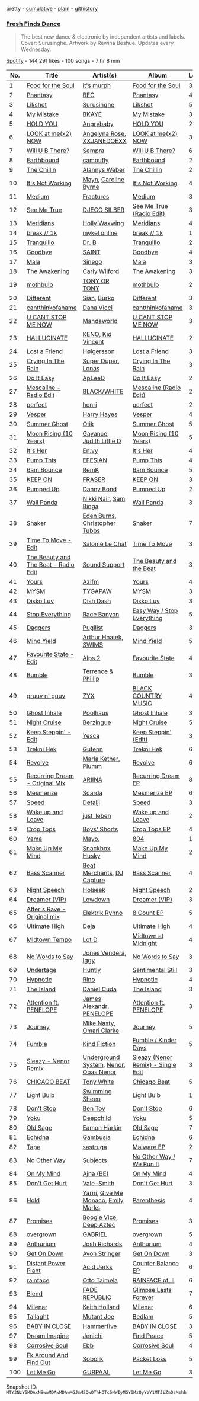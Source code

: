 pretty - [cumulative](/playlists/cumulative/37i9dQZF1DX6bBjHfdRnza.md) - [plain](/playlists/plain/37i9dQZF1DX6bBjHfdRnza) - [githistory](https://github.githistory.xyz/mackorone/spotify-playlist-archive/blob/main/playlists/plain/37i9dQZF1DX6bBjHfdRnza)

### [Fresh Finds Dance](https://open.spotify.com/playlist/37i9dQZF1DX6bBjHfdRnza)

> The best new dance & electronic by independent artists and labels\. Cover: Surusinghe\. Artwork by Rewina Beshue\. Updates every Wednesday.

[Spotify](https://open.spotify.com/user/spotify) - 144,291 likes - 100 songs - 7 hr 8 min

| No. | Title | Artist(s) | Album | Length |
|---|---|---|---|---|
| 1 | [Food for the Soul](https://open.spotify.com/track/7u0fz3V6cYeYTX91DMmIvQ) | [it's murph](https://open.spotify.com/artist/3zW0xazqnHoq9QV9zBROVC) | [Food for the Soul](https://open.spotify.com/album/3U20hCbqPM745vgo0PVcmw) | 3:30 |
| 2 | [Phantasy](https://open.spotify.com/track/5uEW8Kp1dM8UbotWxieU9c) | [BEC](https://open.spotify.com/artist/2rRlbUvyMjvEOdQPWtGoPI) | [Phantasy](https://open.spotify.com/album/2w9JaI4kPmMHweV6ComleZ) | 4:00 |
| 3 | [Likshot](https://open.spotify.com/track/6GY4eHl6UjFLpqFAPEG6QQ) | [Surusinghe](https://open.spotify.com/artist/7m5jnraNhVbxMZ7B8FvCSe) | [Likshot](https://open.spotify.com/album/2ePWaT9H5e7D9TF42S5WpF) | 5:32 |
| 4 | [My Mistake](https://open.spotify.com/track/141LKU6Shr5ogV6hDYQeuf) | [BKAYE](https://open.spotify.com/artist/1GrQQZ7U31WfQPQbd3MHx9) | [My Mistake](https://open.spotify.com/album/2qq3PW9es1FCLr2CFKgqJN) | 3:15 |
| 5 | [HOLD YOU](https://open.spotify.com/track/5YOcEEKHgs1IgqudZ5vx8Q) | [Angrybaby](https://open.spotify.com/artist/5TAU3fcCF32FqKMrdbXfRr) | [HOLD YOU](https://open.spotify.com/album/5KgTqGLDlJo6kL67PMbRdi) | 2:54 |
| 6 | [LOOK at me\(x2\) NOW](https://open.spotify.com/track/72hDFwf8x4ORCf4NE3bsmh) | [Angelyna Rose](https://open.spotify.com/artist/3VMSgl4NbbLftYJw3vNaSs), [XXJANEDOEXX](https://open.spotify.com/artist/1CchyAayGlwiSdoAzVPRZu) | [LOOK at me\(x2\) NOW](https://open.spotify.com/album/0zuqOihdDtE2QO5YLMRYx3) | 3:15 |
| 7 | [Will U B There?](https://open.spotify.com/track/3Oqk9DfH1krBlATVWywyQ8) | [Sempra](https://open.spotify.com/artist/76YrQ1DtiiJ5MFbIIWLOSq) | [Will U B There?](https://open.spotify.com/album/1y2PXgYr9dCH3n2aVwLLzL) | 6:12 |
| 8 | [Earthbound](https://open.spotify.com/track/1MQ8iWOA8dkFLX744wq1fX) | [camoufly](https://open.spotify.com/artist/6ZmJg6NCjGmRgC2GEI86pQ) | [Earthbound](https://open.spotify.com/album/6NrVNDu3HnJRPAD3eiGaKv) | 2:45 |
| 9 | [The Chillin](https://open.spotify.com/track/6Qq5N8hCU5uyXfZzAUfW04) | [Alannys Weber](https://open.spotify.com/artist/5vj4CW7CNhPrHbD7zc8SAu) | [The Chillin](https://open.spotify.com/album/3EBd2NbygikDDzcv1dZoYX) | 2:20 |
| 10 | [It's Not Working](https://open.spotify.com/track/0Ys9jGPBLyf9IikVkZbxX5) | [Mayn](https://open.spotify.com/artist/0d5MTUMaLqaku4HMBNnSjk), [Caroline Byrne](https://open.spotify.com/artist/2tVd9Bpt5Li9UsmKwhJ1nG) | [It's Not Working](https://open.spotify.com/album/5LCTrmuDIM25SSVHdugexk) | 4:02 |
| 11 | [Medium](https://open.spotify.com/track/6MLh79MhMrzh25OoF4o4hA) | [Fractures](https://open.spotify.com/artist/7sjRnhONmeFL1tmlUvdq70) | [Medium](https://open.spotify.com/album/2NcT8DWACI7PjmoOufep5G) | 3:58 |
| 12 | [See Me True](https://open.spotify.com/track/4JfFonn3XrxrSypk77rQL7) | [DJEGO SILBER](https://open.spotify.com/artist/3eU4thzSRynQvBBCGYhi0Y) | [See Me True \(Radio Edit\)](https://open.spotify.com/album/2GnomkGrYOeejXwHWshkdt) | 3:44 |
| 13 | [Meridians](https://open.spotify.com/track/0iJDit15B3kgxEvuSEzqK5) | [Holly Waxwing](https://open.spotify.com/artist/65vLeQ3wfcwF6NJobtlpBv) | [Meridians](https://open.spotify.com/album/0F5Aw2ovWdzcW7by2vEToC) | 4:43 |
| 14 | [break // 1k](https://open.spotify.com/track/6mjveDmSzr5kAjwsC2KdYK) | [mykel online](https://open.spotify.com/artist/4bXXeAmSSTlMcSI0pJXDQ6) | [break // 1k](https://open.spotify.com/album/5K6ufDR0JQUq9ezOsRkzAr) | 1:37 |
| 15 | [Tranquillo](https://open.spotify.com/track/1j7PFtuJy1p0hVC3wGdlZf) | [Dr\. B](https://open.spotify.com/artist/6vz3c9HRMaGNRLeDmwPdvV) | [Tranquillo](https://open.spotify.com/album/0pC2FZSCZ8llFDQYQafu9c) | 2:48 |
| 16 | [Goodbye](https://open.spotify.com/track/1B0JPbHveYeKoEfOYep3Ja) | [SAINT](https://open.spotify.com/artist/5PoQmMLwwzA0lnmnhbip2n) | [Goodbye](https://open.spotify.com/album/40e19DXM4NgcsO1RenWOzI) | 4:30 |
| 17 | [Mala](https://open.spotify.com/track/2LTDoJXKif735jmUZwafPH) | [Sinego](https://open.spotify.com/artist/3UlAQex8nw3vquHcmY8fpb) | [Mala](https://open.spotify.com/album/0iP36TG3GD4bVof1S2ZJuB) | 3:14 |
| 18 | [The Awakening](https://open.spotify.com/track/1i3usBZnVIjlYZOfGywtLk) | [Carly Wilford](https://open.spotify.com/artist/0kDLD7hkKb5cLyEMMi8iFN) | [The Awakening](https://open.spotify.com/album/0JoCYuyE3P9fKagX6ttZWE) | 3:27 |
| 19 | [mothbulb](https://open.spotify.com/track/13z5kW8Rp6X6Cla6K4IEvz) | [TONY OR TONY](https://open.spotify.com/artist/34lTsweHtOUtJp2zMIkiz7) | [mothbulb](https://open.spotify.com/album/45iFMHKyccEJZQ4MwLLk3Z) | 2:33 |
| 20 | [Different](https://open.spotify.com/track/0W4VFICNbZke8LxMI8EsJ5) | [Sian](https://open.spotify.com/artist/4JkX37Ibpb0cJq2IItah0y), [Burko](https://open.spotify.com/artist/7emuTCeEe2djrY4K1fcKAZ) | [Different](https://open.spotify.com/album/2cgimyIYKEPoInhIJjPvlq) | 3:39 |
| 21 | [cantthinkofaname](https://open.spotify.com/track/5QxrUAzSRLlVmgWUvhwbLD) | [Dana Vicci](https://open.spotify.com/artist/06xgwbbr9uaPpoGsCf9NC4) | [cantthinkofaname](https://open.spotify.com/album/4F7uTTKK65dLfximrw5FhN) | 3:46 |
| 22 | [U CANT STOP ME NOW](https://open.spotify.com/track/7frTfDcziY9MJKaxh9o2cB) | [Mandaworld](https://open.spotify.com/artist/2N6Ed6g2uFyP2D03Bxo3x3) | [U CANT STOP ME NOW](https://open.spotify.com/album/7usNqMOvyt0qBKCoJvGaJu) | 3:02 |
| 23 | [HALLUCINATE](https://open.spotify.com/track/4wc1H8yso8qFUo8XmEjoxH) | [KENO](https://open.spotify.com/artist/0w20M7UbISfBbsDyHfioRp), [Kid Vincent](https://open.spotify.com/artist/6p2OJnQ2LD6Yp58rUULMle) | [HALLUCINATE](https://open.spotify.com/album/1lJcgs5Yie27CjRxmEkwxm) | 2:55 |
| 24 | [Lost a Friend](https://open.spotify.com/track/5caXgageFqvA8zELmKN4r7) | [Hølgersson](https://open.spotify.com/artist/2k0bO9lJMRhfgp76EHNNSa) | [Lost a Friend](https://open.spotify.com/album/572V1LjH5twTL1apGbJHHI) | 3:23 |
| 25 | [Crying In The Rain](https://open.spotify.com/track/0LviH2twll7xi728XtasHh) | [Super Duper](https://open.spotify.com/artist/5zFMLXUnqxwdgTpLCX9LDj), [Lonas](https://open.spotify.com/artist/4IK8Q9friPfYKvX4n83vYL) | [Crying In The Rain](https://open.spotify.com/album/1ClqnGnST12xtO7Gi1wztH) | 3:45 |
| 26 | [Do It Easy](https://open.spotify.com/track/4kcxgw8vw3nsFPWdOW81M6) | [ApLeeD](https://open.spotify.com/artist/4wbV2aFzF4mubEjBFkos9r) | [Do It Easy](https://open.spotify.com/album/2NgruwSwW3GWSX9PPBvXeD) | 2:33 |
| 27 | [Mescaline \- Radio Edit](https://open.spotify.com/track/6yBQ6kPgPcxn0GNyi9I1QU) | [BLACK/WHITE](https://open.spotify.com/artist/1Hrkfoh0Vs5Fc6DeJM1CT0) | [Mescaline \(Radio Edit\)](https://open.spotify.com/album/5rEutXujkkYSQ8erjgMrBH) | 2:57 |
| 28 | [perfect](https://open.spotify.com/track/2Zp778FNKRfnHLaajKSuGm) | [henri](https://open.spotify.com/artist/7nJ5r6Up446alyOTy7Umsf) | [perfect](https://open.spotify.com/album/1wNYHMmNL7I3YA8DB0DjAc) | 2:57 |
| 29 | [Vesper](https://open.spotify.com/track/19MI4vOCHcaDs7zhH9PCDi) | [Harry Hayes](https://open.spotify.com/artist/7BBSATOdEaY07XbxlUzfFu) | [Vesper](https://open.spotify.com/album/7disSV9sSYwZFyhq9CXykz) | 4:19 |
| 30 | [Summer Ghost](https://open.spotify.com/track/5JgMjiJyXPFYL8EWWSGYxq) | [Otik](https://open.spotify.com/artist/6yvENIf7GmNwYnspB8UCpB) | [Summer Ghost](https://open.spotify.com/album/0F1GxhsuQCQUjNNGu12hSe) | 5:10 |
| 31 | [Moon Rising \(10 Years\)](https://open.spotify.com/track/1Ss2yRnWazM2Vp7j4QZZ6c) | [Gayance](https://open.spotify.com/artist/6HkmFbqw9k63LmmlBlCQic), [Judith Little D](https://open.spotify.com/artist/5ndKESqmhnZNtrRnYeqHBz) | [Moon Rising \(10 Years\)](https://open.spotify.com/album/5A7UKjX9QT6yADRDVMFIOP) | 5:07 |
| 32 | [It's Her](https://open.spotify.com/track/35zVqJNE9wnnJQ2NVGz987) | [En:vy](https://open.spotify.com/artist/00YRVhQFlwO1OhSyWyT9pU) | [It's Her](https://open.spotify.com/album/5KZvHmIJkTP1deue4sDIyz) | 4:13 |
| 33 | [Pump This](https://open.spotify.com/track/3zv6z0evv8QiIJjA8yOWAf) | [EFESIAN](https://open.spotify.com/artist/1fZOavLEMJtVzDcFGVPHWC) | [Pump This](https://open.spotify.com/album/0vYFogRb0q1U9UhVcy9o8f) | 4:09 |
| 34 | [6am Bounce](https://open.spotify.com/track/3o4JurF32L4msnHzp9hcpI) | [RemK](https://open.spotify.com/artist/4IVi10Tw5s4iwiPUvh6DcF) | [6am Bounce](https://open.spotify.com/album/7KFI76Vox8h6hCCPeB5kVd) | 5:03 |
| 35 | [KEEP ON](https://open.spotify.com/track/1oDKZDNdLMnxJk9DVFalDc) | [FRASER](https://open.spotify.com/artist/5BflqluOfNQb1hofbNsySr) | [KEEP ON](https://open.spotify.com/album/4Hf8VNUHfVlBZxoolXuCLk) | 3:34 |
| 36 | [Pumped Up](https://open.spotify.com/track/21z5YclbgJ3hMbSGPngtNf) | [Danny Bond](https://open.spotify.com/artist/63XtZdrI2TXtK6EMVQ7s9D) | [Pumped Up](https://open.spotify.com/album/17R08hA4r43atcNwyUmggN) | 2:29 |
| 37 | [Wall Panda](https://open.spotify.com/track/3fLlzbXRngxEIvKJLZbpXp) | [Nikki Nair](https://open.spotify.com/artist/27JCep1zDO3K8GY50trDo6), [Sam Binga](https://open.spotify.com/artist/2oyU4eToyQkxAFjkB3blsi) | [Wall Panda](https://open.spotify.com/album/2voC853Zh6nLbTN3w1PpQL) | 3:46 |
| 38 | [Shaker](https://open.spotify.com/track/46n0wrSJEaMogpv54UWFgi) | [Eden Burns](https://open.spotify.com/artist/6lItMkb0pYOU1DvFUWgYo2), [Christopher Tubbs](https://open.spotify.com/artist/5KVsrGWZHHoUpsuw4sXyn9) | [Shaker](https://open.spotify.com/album/6ZVD5KmOrlu3J1i762F3my) | 7:19 |
| 39 | [Time To Move \- Edit](https://open.spotify.com/track/5mSFcbns6ao3QmYjSUvJS2) | [Salomé Le Chat](https://open.spotify.com/artist/1ClOAC5th0n8BGUD22KpIV) | [Time To Move](https://open.spotify.com/album/32UL66g61gUnPNIs4YDjnD) | 3:08 |
| 40 | [The Beauty and The Beat \- Radio Edit](https://open.spotify.com/track/2ymIkRgZYYMrwiFOtoRuE0) | [Sound Support](https://open.spotify.com/artist/4m837NfydgrNAAeZJHFpxn) | [The Beauty and the Beat](https://open.spotify.com/album/6p0pJuq0d9YUC2AYd3Cviw) | 3:45 |
| 41 | [Yours](https://open.spotify.com/track/5GlhhRZDmu21IrUHml94eZ) | [Azifm](https://open.spotify.com/artist/3KhcY0eVTSmC16IXBPICt7) | [Yours](https://open.spotify.com/album/2c1IKnn0IDatpQjyX7ol81) | 4:28 |
| 42 | [MYSM](https://open.spotify.com/track/6W33jxmOkSBPQYprghE5Ba) | [TYGAPAW](https://open.spotify.com/artist/2PyscWeidzp9QnSWc5QMBq) | [MYSM](https://open.spotify.com/album/0zcghV7zGl1jMa0TQhFKGz) | 3:56 |
| 43 | [Disko Luv](https://open.spotify.com/track/3S3dUBSi2dahXcWM1CyIL6) | [Dish Dash](https://open.spotify.com/artist/2C0q6kKsOqXe490AYXubeA) | [Disko Luv](https://open.spotify.com/album/4ZMat81ejgkMk3UGR1Hukz) | 3:25 |
| 44 | [Stop Everything](https://open.spotify.com/track/7C7jBRGeBVwuITQjqaTYQa) | [Race Banyon](https://open.spotify.com/artist/5btOKBbjh04dkX7iqFERLL) | [Easy Way / Stop Everything](https://open.spotify.com/album/13ARy3u48SPlVga7PmhoA9) | 5:00 |
| 45 | [Daggers](https://open.spotify.com/track/7DMoJXTtrMxHWZJkOnmHm2) | [Pugilist](https://open.spotify.com/artist/5PXa57bB4y0vrQqeZX7A2S) | [Daggers](https://open.spotify.com/album/1joVdJWVO7E3ulPMvwJwl3) | 3:36 |
| 46 | [Mind Yield](https://open.spotify.com/track/63gArubCGOSV7KqgUpvcW6) | [Arthur Hnatek](https://open.spotify.com/artist/7iKMlMMzSb9jVQDwygYlOT), [SWIMS](https://open.spotify.com/artist/4L5ksZpedCLS7N9BJpGwf5) | [Mind Yield](https://open.spotify.com/album/5pLbRV1gWYZ1WarVTFreCx) | 5:04 |
| 47 | [Favourite State \- Edit](https://open.spotify.com/track/5DFWLCK0UNHZLGZVmA1248) | [Alps 2](https://open.spotify.com/artist/3ZGwQcTbkx3ubLRoXUBcCd) | [Favourite State](https://open.spotify.com/album/60WfBgmF4wWtWkzX4S4joD) | 4:04 |
| 48 | [Bumble](https://open.spotify.com/track/17O64wKaZrNG67Lh5Ib4AR) | [Terrence & Phillip](https://open.spotify.com/artist/5q2WPPNeP0hin3yY74up1G) | [Bumble](https://open.spotify.com/album/3RwCHuynGxlM7tR7DYJ2HA) | 3:54 |
| 49 | [gruuv n' guuv](https://open.spotify.com/track/5nSMeBC6yTHbyFjguhK6Su) | [ZYX](https://open.spotify.com/artist/6bpvoloXd2ERMeg1dYoUb8) | [BLACK COUNTRY MUSIC](https://open.spotify.com/album/3JIws1lBySlEyq6gfo52v1) | 4:24 |
| 50 | [Ghost Inhale](https://open.spotify.com/track/3DYHXx58nUOHLutUzUB3Nn) | [Poolhaus](https://open.spotify.com/artist/1tD9iofjoSqExWwVRhBKGH) | [Ghost Inhale](https://open.spotify.com/album/57QWXFHw7r8zrWTHEHnhZH) | 3:37 |
| 51 | [Night Cruise](https://open.spotify.com/track/2qvqEio0ZHDaslzHNZpNeX) | [Berzingue](https://open.spotify.com/artist/1fxHgs4EJ0MS52b2u8bjKa) | [Night Cruise](https://open.spotify.com/album/2A1MIw8nYgPyjHJK7G6g7k) | 5:45 |
| 52 | [Keep Steppin' \- Edit](https://open.spotify.com/track/1W0zwnsYEQ32g4fUKFLRmP) | [Yesca](https://open.spotify.com/artist/0ZZlysmyFhg3yT6Pupdsff) | [Keep Steppin' \(Edit\)](https://open.spotify.com/album/6NmIhGRXp8bULIvhdhvd03) | 3:57 |
| 53 | [Trekni Hek](https://open.spotify.com/track/5aWOnhEkTp9aEstrbLW9Sm) | [Gutenn](https://open.spotify.com/artist/6i1WgIYo6KAMsYz5CZRlYl) | [Trekni Hek](https://open.spotify.com/album/3wSU8GqpquLK62LCFegpfk) | 6:09 |
| 54 | [Revolve](https://open.spotify.com/track/7ea105pidufsa84mmh3EBd) | [Marla Kether](https://open.spotify.com/artist/6FkMrtFxVIbhdx0y62sTCU), [Plumm](https://open.spotify.com/artist/17goxueRDomjijRHKaaQpT) | [Revolve](https://open.spotify.com/album/23BOY2CEVz0itAsBkEhXOY) | 6:22 |
| 55 | [Recurring Dream \- Original Mix](https://open.spotify.com/track/3dnakyQuBOA2ghFYGyaH2a) | [ARIINA](https://open.spotify.com/artist/0Jx3xfK1MtPrLMdXrkUzgt) | [Recurring Dream EP](https://open.spotify.com/album/03psDcRYt1ycyIVF8fqWmM) | 8:03 |
| 56 | [Mesmerize](https://open.spotify.com/track/3C5Z613ZuCGYSuOsPvb49Q) | [Scarda](https://open.spotify.com/artist/0IDb0RLWCibAJ6hV7By04g) | [Mesmerize EP](https://open.spotify.com/album/321S0KXkV2Y8KgYshkKWO4) | 6:18 |
| 57 | [Speed](https://open.spotify.com/track/5az0oxBI4WbOi5AO7Vbtjz) | [Detalji](https://open.spotify.com/artist/50R4ZeEWAEMtF89K0Q2mIz) | [Speed](https://open.spotify.com/album/5Fk9fBoFL1gLNPeCw7RMgL) | 3:57 |
| 58 | [Wake up and Leave](https://open.spotify.com/track/4S2M8ptshVlXDpgsjVB5nJ) | [just\_leben](https://open.spotify.com/artist/1goS4gdV9d01XZWHDOXcOe) | [Wake up and Leave](https://open.spotify.com/album/3AJ8kW01JlY4yWwPKZmy25) | 2:33 |
| 59 | [Crop Tops](https://open.spotify.com/track/3mkZ5rjTGAIUg70exwLv7q) | [Boys' Shorts](https://open.spotify.com/artist/3nRPgO6HGmq7u7sj3KyEgx) | [Crop Tops EP](https://open.spotify.com/album/0eb6AJvwi81Ai3IcRTnbCZ) | 4:24 |
| 60 | [Yama](https://open.spotify.com/track/2g4luJjAgaj6NL6bmXB9Se) | [Mayo.](https://open.spotify.com/artist/5qXBdxoTjNzrAmy3fpASbX) | [804](https://open.spotify.com/album/6ZzVFa0F3KuUHVqf8bse0h) | 1:35 |
| 61 | [Make Up My Mind](https://open.spotify.com/track/2FXwX8wv2nmDy1U8NRiHo2) | [Snackbox](https://open.spotify.com/artist/03NvCV8Gy0VLvUcIA8T0cJ), [Husky](https://open.spotify.com/artist/74AV853eXs56Dqe8TSahzk) | [Make Up My Mind](https://open.spotify.com/album/4i55bHABEF6I4AKC47xHAw) | 2:25 |
| 62 | [Bass Scanner](https://open.spotify.com/track/7zBa4C6ipmeJFM7GBuCdXI) | [Beat Merchants](https://open.spotify.com/artist/1G3XUZOisLM77LutYDSFb8), [DJ Capture](https://open.spotify.com/artist/7hbVAwfviXyQQ0FfvxAzXy) | [Bass Scanner](https://open.spotify.com/album/7az56oAFVM3t0bwyHFcGXy) | 4:48 |
| 63 | [Night Speech](https://open.spotify.com/track/7DyfuJG5ESxz4ONQd8zX4T) | [Holseek](https://open.spotify.com/artist/6rtScDLmn7xeFY4F71v4e3) | [Night Speech](https://open.spotify.com/album/4GcZZpGlCkNTGP0JUkb7q5) | 2:50 |
| 64 | [Dreamer \(VIP\)](https://open.spotify.com/track/3hriu7elOzlqp6ufIykUnO) | [Lowdown](https://open.spotify.com/artist/1KCG15gBLwpaEK8eymaqOO) | [Dreamer \(VIP\)](https://open.spotify.com/album/6OwCwjfcLvTQClTr0tI3C1) | 3:43 |
| 65 | [After's Rave \- Original mix](https://open.spotify.com/track/5ZPv8vOdwmAUSD3Uu9oxKR) | [Elektrik Ryhno](https://open.spotify.com/artist/2vXFlhkwnR5v6ffMVQTJzp) | [8 Count EP](https://open.spotify.com/album/3lJtUKrb9Sm6HdpFJ2yl4U) | 5:06 |
| 66 | [Ultimate High](https://open.spotify.com/track/5aZqqUMCXBkI5kqEzexdKp) | [Deja](https://open.spotify.com/artist/7ke7UgdkoiK7oj6A3Y4I5v) | [Ultimate High](https://open.spotify.com/album/1MCcHlw2lHBtwzmbRFGuSI) | 4:37 |
| 67 | [Midtown Tempo](https://open.spotify.com/track/48m9F6CjF6imvnoBF7bm9I) | [Lot D](https://open.spotify.com/artist/0IjbK9gAGzxVA2Dpf8qPuN) | [Midtown at Midnight](https://open.spotify.com/album/5kc1V3Oh3CwwZUhmDEdPkm) | 4:16 |
| 68 | [No Words to Say](https://open.spotify.com/track/5pxOFML3zL9RoijF4APWwA) | [Jones Vendera](https://open.spotify.com/artist/1GpnFKKszyh0e5ayxkREKT), [Iggy](https://open.spotify.com/artist/0IF8z0cglnVW4R2RE5g4qx) | [No Words to Say](https://open.spotify.com/album/2w29GD01gNhA0zN95LRiLc) | 3:00 |
| 69 | [Undertage](https://open.spotify.com/track/1lFClfip3Vf7bJP0i0oB10) | [Huntly](https://open.spotify.com/artist/2bFydRBKiUxGmZg0MIjGpU) | [Sentimental Still](https://open.spotify.com/album/0i2fEh3aK7yNgNKP3OubFw) | 3:50 |
| 70 | [Hypnotic](https://open.spotify.com/track/1NAUnoSJv0bDHC8wyQ8J8Q) | [Rino](https://open.spotify.com/artist/2ZEU5Xgl6aQ41zK7NTPo4s) | [Hypnotic](https://open.spotify.com/album/4Qp1yUWzjj0J9Lm6FxjxaI) | 4:45 |
| 71 | [The Island](https://open.spotify.com/track/0S9Q1W4iyjZ1l3ebbCBNEF) | [Daniel Cuda](https://open.spotify.com/artist/40Tx3Xl6IfOwl0sxn7dfNx) | [The Island](https://open.spotify.com/album/0XZ5lnCz1SbPTVK3yiC9AU) | 3:49 |
| 72 | [Attention ft\. PENELOPE](https://open.spotify.com/track/6EXOVFBUKLwH6pWuRnnDPF) | [James Alexandr](https://open.spotify.com/artist/7dBNlsD2vMoHenuE5Wuguc), [PENELOPE](https://open.spotify.com/artist/3nAVFW9Ici1N82YmQMbV8J) | [Attention ft\. PENELOPE](https://open.spotify.com/album/5ZJwyzqxBEC6p6zfhoiSyn) | 3:00 |
| 73 | [Journey](https://open.spotify.com/track/4B75yuQS4LYwBi6KXFeCUw) | [Mike Nasty](https://open.spotify.com/artist/6kbSgW17fy30NioACFOt4X), [Omari Clarke](https://open.spotify.com/artist/2vJDi38eRVjuSyxEOZ9EWX) | [Journey](https://open.spotify.com/album/60NF294giBRiw4EqtX1mhr) | 5:36 |
| 74 | [Fumble](https://open.spotify.com/track/6RZRGvHsLgSR5iPHts51iw) | [Kind Fiction](https://open.spotify.com/artist/63WuLyGVE4gmpS9PBKXfMP) | [Fumble / Kinder Days](https://open.spotify.com/album/4VFrwqoE1VLX7H2LKSYZIb) | 5:20 |
| 75 | [Sleazy \- Nenor Remix](https://open.spotify.com/track/48mq9gAcn9m1SGgwBNBXXe) | [Underground System](https://open.spotify.com/artist/4Ytr2oBFsaJFTScQiP4QjG), [Nenor](https://open.spotify.com/artist/1HMwAssufObyNKkyHyCB3V), [Obas Nenor](https://open.spotify.com/artist/3NI0j0KO6NdKddsYJyGFRA) | [Sleazy \(Nenor Remix\) \- Single Edit](https://open.spotify.com/album/3UlLariGwYgBQnvSlSTGY0) | 3:10 |
| 76 | [CHICAGO BEAT](https://open.spotify.com/track/0hu5cFhujE8D2wj5HQTNB4) | [Tony White](https://open.spotify.com/artist/11hDQYxPPVNQrO1tDy1UME) | [Chicago Beat](https://open.spotify.com/album/7oJlGeVKfoii2S4OiZze0m) | 5:46 |
| 77 | [Light Bulb](https://open.spotify.com/track/1Uc2aVDZEuFANFb7CpOHWx) | [Swimming Sheep](https://open.spotify.com/artist/4lXsVyFTJxtA8LxnKzmDxz) | [Light Bulb](https://open.spotify.com/album/1DwlZA4BoBA7ftQGf0TNzn) | 1:48 |
| 78 | [Don't Stop](https://open.spotify.com/track/0JGNqV7wG1Jqww28laD43l) | [Ben Tov](https://open.spotify.com/artist/5YXYUBkgA0rDRZ0qwX1hF3) | [Don't Stop](https://open.spotify.com/album/1jfz87kwoYYsNVKZQmJHiF) | 6:26 |
| 79 | [Yoku](https://open.spotify.com/track/7r4nJ4uPD9jssxoeKOe6wr) | [Deepchild](https://open.spotify.com/artist/2QWcO0QxyDazrtTXJvnEFB) | [Yoku](https://open.spotify.com/album/75nTRdpmChysMyL1mvP3Hp) | 5:30 |
| 80 | [Old Sage](https://open.spotify.com/track/4vedEPJiBVLcHvaX7bv5GJ) | [Eamon Harkin](https://open.spotify.com/artist/2Vjxc2icvsiPPgzPz9nQQC) | [Old Sage](https://open.spotify.com/album/5IobVAWhXJ0w2HRCRjnCks) | 7:53 |
| 81 | [Echidna](https://open.spotify.com/track/53l9yuEnwdZt3bAd7AoYBR) | [Gambusia](https://open.spotify.com/artist/3OrVLfEcWIkUSAfIKZusyT) | [Echidna](https://open.spotify.com/album/44bhlEA1YUxuFaOux3qWxE) | 6:49 |
| 82 | [Tape](https://open.spotify.com/track/2FyDuQNIlYM8V3CUwMndQL) | [sastruga](https://open.spotify.com/artist/2Cg4ypenbU3JxVkfUGWnGj) | [Malware EP](https://open.spotify.com/album/2A4SZezTLLJD2EWBv4XK6F) | 2:47 |
| 83 | [No Other Way](https://open.spotify.com/track/6HJKAQtSmThPUKOIFMIdNz) | [Subjects](https://open.spotify.com/artist/2NE01xRngiVrT6dHm3qSHE) | [No Other Way / We Run It](https://open.spotify.com/album/6fgSpnPZULVsB3qBOxUMrF) | 7:01 |
| 84 | [On My Mind](https://open.spotify.com/track/6LBNRWUS3dKeZxREy3WHTL) | [Ajna \(BE\)](https://open.spotify.com/artist/6TILJrqby5UzMV1EemkxtN) | [On My Mind](https://open.spotify.com/album/6VcvfOH50yuKWVaeluq2SJ) | 4:20 |
| 85 | [Don't Get Hurt](https://open.spotify.com/track/7lObHnPxT5occF1NakIsyb) | [Vale\-Smith](https://open.spotify.com/artist/4FYz0h7BBwsnav5Ptdtvj0) | [Don't Get Hurt](https://open.spotify.com/album/6RtGKCr1IQe42GlfaCviaH) | 3:46 |
| 86 | [Hold](https://open.spotify.com/track/30TWgLQhlAOlacJWemobEB) | [Yarni](https://open.spotify.com/artist/7nwdroo6JUr5X1TdAqMBDr), [Give Me Monaco](https://open.spotify.com/artist/3bb7Zscs7LiGtqtzVJ7pYy), [Emily Marks](https://open.spotify.com/artist/1sMMH7GkHrs33QBYdh8D64) | [Parenthesis](https://open.spotify.com/album/1agEynHCgqeMdMBAq97Fkb) | 4:39 |
| 87 | [Promises](https://open.spotify.com/track/2BGJxNcnotlRYkpbYyOZd0) | [Boogie Vice](https://open.spotify.com/artist/0UGYVDVkyoa44bvIjJdRh7), [Deep Aztec](https://open.spotify.com/artist/5getpnTxZMpYRlfyXOjQQw) | [Promises](https://open.spotify.com/album/5XAqV96PmuOyuTo3D79Zfu) | 3:42 |
| 88 | [overgrown](https://open.spotify.com/track/6QqguQTORFhJmRXbXxUde3) | [GABRIEL](https://open.spotify.com/artist/51xf1WYA5V0dLTuJ85YZPD) | [overgrown](https://open.spotify.com/album/7AXDW3MxXrGdus5qPzvPNR) | 5:12 |
| 89 | [Anthurium](https://open.spotify.com/track/4rHkCKnvGiO9oemAhoQ2kw) | [Josh Richards](https://open.spotify.com/artist/6QAwqRcAsdtzUgeVO2WrqT) | [Anthurium](https://open.spotify.com/album/4mYsJLhFmEbRIToTgTJ5Zd) | 4:54 |
| 90 | [Get On Down](https://open.spotify.com/track/2h6UN8hToydxqffBXG7jiL) | [Avon Stringer](https://open.spotify.com/artist/4N82cZ2qHHDQYXIM7Af8sU) | [Get On Down](https://open.spotify.com/album/6s2YbIVJZPxraNLBztPvY6) | 3:03 |
| 91 | [Distant Power Plant](https://open.spotify.com/track/1JeHRyzVFqAobiYNTDbzwI) | [Acid Jerks](https://open.spotify.com/artist/4rGw8zJokNxlI9Nh8eEwVP) | [Counter Balance EP](https://open.spotify.com/album/50TtvrC7NXhpAIsjmkI3vU) | 6:14 |
| 92 | [rainface](https://open.spotify.com/track/6Xov5drxBdbMjWXdrRSOPL) | [Otto Taimela](https://open.spotify.com/artist/2bfnN87vIJ9DhQ02kXgh44) | [RAINFACE pt\. ll](https://open.spotify.com/album/0B4FnVugMTQ9xLbFYJlnsV) | 6:55 |
| 93 | [Blend](https://open.spotify.com/track/36BFZb8n5hRTHCSXPjVVUA) | [FADE REPUBLIC](https://open.spotify.com/artist/5hyuOypqBpPG4Sdi5HdT3T) | [Glimpse Lasts Forever](https://open.spotify.com/album/1yM5yvMs8OQzPpr8ZKJR3q) | 7:08 |
| 94 | [Milenar](https://open.spotify.com/track/3oI25DqoWYQbNcoX6C3bb6) | [Keith Holland](https://open.spotify.com/artist/2aiclLmwHVK8c8eyCf0hOX) | [Milenar](https://open.spotify.com/album/3Qj2hb0v8cg5hGWlGYNpWa) | 6:14 |
| 95 | [Tallaght](https://open.spotify.com/track/07ddPSqNPjxmgh2evefw2Z) | [Mutant Joe](https://open.spotify.com/artist/3qJM7YRQVOYADVj132dyqs) | [Bedlam](https://open.spotify.com/album/2j6xLbPcYvjOHaYr0ZzrAb) | 5:05 |
| 96 | [BABY IN CLOSE](https://open.spotify.com/track/3fTUDsOVbck7qHSu7lR4gC) | [Hammerfive](https://open.spotify.com/artist/1L0heJq95cRkiQhGWYnbpJ) | [BABY IN CLOSE](https://open.spotify.com/album/3nae0Q4lC4QlikNNrU1hir) | 3:41 |
| 97 | [Dream Imagine](https://open.spotify.com/track/0fdo2UpFfNeHDB2VQIWtBp) | [Jenichi](https://open.spotify.com/artist/4NUkbJyEevYq0C6AfNAugI) | [Find Peace](https://open.spotify.com/album/78PA9KuKW0oizPV05NIJYD) | 5:44 |
| 98 | [Corrosive Soul](https://open.spotify.com/track/3CNyJdeFjH2PKT59rkYeGH) | [Ebb](https://open.spotify.com/artist/5Dov9LzUp1J9tslSIL5Rn0) | [Corrosive Soul](https://open.spotify.com/album/3kpeN0RQ48Eb9ne1v7QO1b) | 4:37 |
| 99 | [Fk Around And Find Out](https://open.spotify.com/track/1u2UPEhqiPi6yMvML4c2fq) | [Sobolik](https://open.spotify.com/artist/5OvcWzkDGzth4Jaw5n4Jqw) | [Packet Loss](https://open.spotify.com/album/6xad6wPeuryuJzIHmwuj1s) | 5:19 |
| 100 | [Let Me Go](https://open.spotify.com/track/5fZgbUfU6Qd7tBFumHPBLZ) | [GURPAAL](https://open.spotify.com/artist/5cSb2xI75Xj5x2dsyzkoGD) | [Let Me Go](https://open.spotify.com/album/4pIj38qr2zj6m6F3GdzqVR) | 3:14 |

Snapshot ID: `MTY3NzY5MDAxNSwwMDAwMDAwMGJmM2QwOThkOTc5NWIyMGY0MzQyYzY1MTJiZmQzMzhh`
